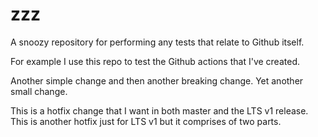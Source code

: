 # zzz
A snoozy repository for performing any tests that relate to Github itself.

For example I use this repo to test the Github actions that I've created.

Another simple change and then another breaking change.
Yet another small change.

This is a hotfix change that I want in both master and the LTS v1 release.
This is another hotfix just for LTS v1 but it comprises of two parts.
